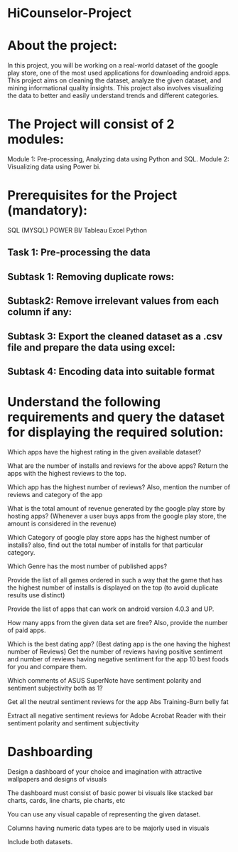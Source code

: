 # HiCounselor-Project

# About the project:
In this project, you will be working on a real-world dataset of the google play store, one of the most used applications for downloading android apps. This project aims on cleaning the dataset, analyze the given dataset, and mining informational quality insights. This project also involves visualizing the data to better and easily understand trends and different categories.

# The Project will consist of 2 modules:
Module 1: Pre-processing, Analyzing data using Python and SQL.
Module 2: Visualizing data using Power bi.

# Prerequisites for the Project (mandatory): 
SQL (MYSQL)
POWER BI/ Tableau
Excel
Python

## Task 1: Pre-processing the data
## Subtask 1: Removing duplicate rows:
## Subtask2: Remove irrelevant values from each column if any:
## Subtask 3: Export the cleaned dataset as a .csv file and prepare the data using excel:
## Subtask 4: Encoding data into suitable format


# Understand the following requirements and query the dataset for displaying the required solution:

Which apps have the highest rating in the given available dataset?

What are the number of installs and reviews for the above apps? Return the apps with the highest reviews to the top.


Which app has the highest number of reviews? Also, mention the number of reviews and category of the app

What is the total amount of revenue generated by the google play store by hosting apps? (Whenever a user buys apps  from the google play store, the amount is considered in the revenue)


Which Category of google play store apps has the highest number of installs? also, find out the total number of installs for that particular category.

Which Genre has the most number of published apps?


Provide the list of all games ordered in such a way that the game that has the highest number of installs is displayed on the top
(to avoid duplicate results use distinct)

Provide the list of apps that can work on android version 4.0.3 and UP.

How many apps from the given data set are free? Also, provide the number of paid apps.


Which is the best dating app? (Best dating app is the one having the highest number of Reviews)
Get the number of reviews having positive sentiment and number of reviews having negative sentiment for the app 10 best foods for you and compare them.

Which comments of ASUS SuperNote have sentiment polarity and sentiment subjectivity both as 1?


Get all the neutral sentiment reviews for the app Abs Training-Burn belly fat 

Extract all negative sentiment reviews for Adobe Acrobat Reader with their sentiment polarity and sentiment subjectivity


# Dashboarding
Design a dashboard of your choice and imagination with attractive wallpapers and designs of visuals

The dashboard must consist of basic power bi visuals like stacked bar charts, cards, line charts, pie charts, etc

You can use any visual capable of representing the given dataset.

Columns having numeric data types are to be majorly used in visuals

Include both datasets.


